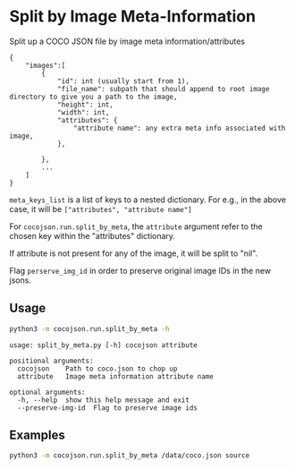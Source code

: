 # Split by Image Meta-Information

Split up a COCO JSON file by image meta information/attributes

```
{
    "images":[
        {
            "id": int (usually start from 1),
            "file_name": subpath that should append to root image directory to give you a path to the image,
            "height": int,
            "width": int,
            "attributes": {
                "attribute name": any extra meta info associated with image,
            },

        },
        ...
    ]
}
```

`meta_keys_list` is a list of keys to a nested dictionary. For e.g., in the above case, it will be `["attributes", "attribute name"]`

For `cocojson.run.split_by_meta`, the `attribute` argument refer to the chosen key within the "attributes" dictionary.  

If attribute is not present for any of the image, it will be split to "nil".

Flag `perserve_img_id` in order to preserve original image IDs in the new jsons. 

## Usage

```bash
python3 -m cocojson.run.split_by_meta -h
```

```
usage: split_by_meta.py [-h] cocojson attribute

positional arguments:
  cocojson    Path to coco.json to chop up
  attribute   Image meta information attribute name

optional arguments:
  -h, --help  show this help message and exit
  --preserve-img-id  Flag to preserve image ids 
```

## Examples

```bash
python3 -m cocojson.run.split_by_meta /data/coco.json source
```

